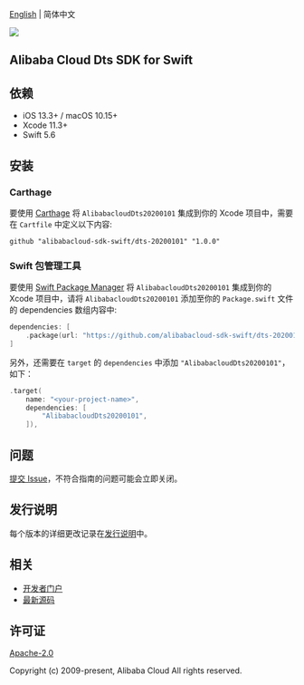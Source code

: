 [English](README.md) | 简体中文

![](https://aliyunsdk-pages.alicdn.com/icons/AlibabaCloud.svg)

## Alibaba Cloud Dts SDK for Swift

## 依赖

- iOS 13.3+ / macOS 10.15+
- Xcode 11.3+
- Swift 5.6

## 安装

### Carthage

要使用 [Carthage](https://github.com/Carthage/Carthage) 将 `AlibabacloudDts20200101` 集成到你的 Xcode 项目中，需要在 `Cartfile` 中定义以下内容:

```ogdl
github "alibabacloud-sdk-swift/dts-20200101" "1.0.0"
```

### Swift 包管理工具

要使用 [Swift Package Manager](https://swift.org/package-manager/) 将 `AlibabacloudDts20200101` 集成到你的 Xcode 项目中，请将 `AlibabacloudDts20200101` 添加至你的 `Package.swift` 文件的 dependencies 数组内容中:

```swift
dependencies: [
    .package(url: "https://github.com/alibabacloud-sdk-swift/dts-20200101.git", from: "1.0.0")
]
```

另外，还需要在 `target` 的 `dependencies` 中添加 `"AlibabacloudDts20200101"`，如下：

```swift
.target(
    name: "<your-project-name>",
    dependencies: [
        "AlibabacloudDts20200101",
    ]),
```

## 问题

[提交 Issue](https://github.com/alibabacloud-sdk-swift/dts-20200101/issues/new)，不符合指南的问题可能会立即关闭。

## 发行说明

每个版本的详细更改记录在[发行说明](./ChangeLog.txt)中。

## 相关

* [开发者门户](https://next.api.aliyun.com/home)
* [最新源码](https://github.com/alibabacloud-sdk-swift/dts-20200101)

## 许可证

[Apache-2.0](http://www.apache.org/licenses/LICENSE-2.0)

Copyright (c) 2009-present, Alibaba Cloud All rights reserved.
